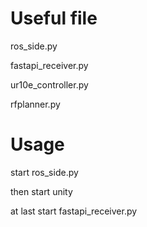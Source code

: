 
# Useful file
ros_side.py

fastapi_receiver.py

ur10e_controller.py

rfplanner.py

# Usage
start ros_side.py

then start unity

at last start fastapi_receiver.py